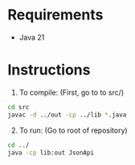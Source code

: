 # Requirements
- Java 21
# Instructions

1) To compile: (First, go to to src/)
```bash
cd src
javac -d ../out -cp ../lib *.java
```

2) To run: (Go to root of repository)
```bash
cd ../
java -cp lib:out JsonApi
```